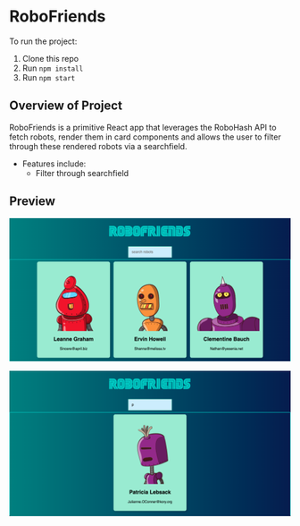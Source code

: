 # RoboFriends

To run the project:

1. Clone this repo
2. Run `npm install`
3. Run `npm start`


## Overview of Project
RoboFriends is a primitive React app that leverages the RoboHash API to fetch robots, render them in card components and allows the user to filter through these rendered robots via a searchfield.
- Features include: 
  - Filter through searchfield
 
 ## Preview
 
![image](https://github.com/njayem/RoboFriends/blob/master/Preview/Home.png)

![image](https://github.com/njayem/RoboFriends/blob/master/Preview/Filter.png)
